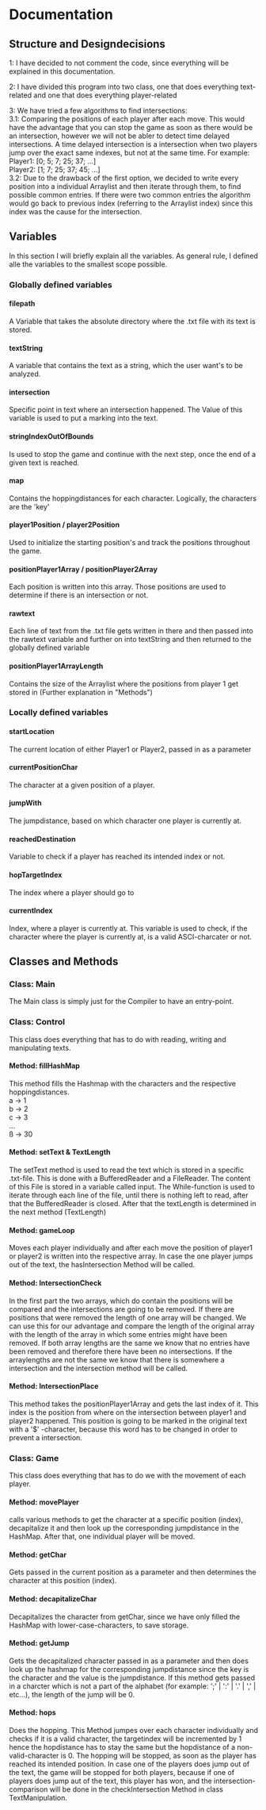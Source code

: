 # Documentation

## Structure and Designdecisions 
1: I have decided to not comment the code, since everything will be explained in this documentation. <br>

2: I have divided this program into two class, one that does everything text-related and one that does
everything player-related

3: We have tried a few algorithms to find intersections: <br>
3.1: Comparing the positions of each player after each move. This would have the advantage that you can stop the game as soon 
as there would be an intersection, however we will not be abler to detect time delayed intersections. A time delayed intersection 
is a intersection when two players jump over the exact same indexes, but not at the same time. For example: <br>
Player1: [0; 5; 7; 25; 37; ...] <br>
Player2: [1; 7; 25; 37; 45; ...] <br>
3.2: Due to the drawback of the first option, we decided to write every position into a individual Arraylist and then iterate 
through them, to find possible common entries. If there were two common entries the algorithm would go back to previous index (referring to the Arraylist index)
since this index was the cause for the intersection.

## Variables  
In this section I will briefly explain all the variables.
As general rule, I defined alle the variables to the smallest scope possible.

### Globally defined variables

#### filepath 
A Variable that takes the absolute directory where the .txt file with its text is stored.
#### textString 
A variable that contains the text as a string, which the user want's to be analyzed.
#### intersection 
Specific point in text where an intersection happened. 
The Value of this variable is used to put a marking into the text.
#### stringIndexOutOfBounds
Is used to stop the game and continue with the next step, once the end of a given text is reached.
#### map
Contains the hoppingdistances for each character. Logically, the characters are the 'key'
#### player1Position / player2Position
Used to initialize the starting position's and track the positions throughout the game.
#### positionPlayer1Array / positionPlayer2Array
Each position is written into this array. Those positions are used to determine if there is 
an intersection or not.
#### rawtext 
Each line of text from the .txt file gets written in there and then passed 
into the rawtext variable and further on into textString and then returned to the globally 
defined variable
#### positionPlayer1ArrayLength
Contains the size of the Arraylist where the positions from player 1 get stored in
(Further explanation in "Methods")

### Locally defined variables 

#### startLocation
The current location of either Player1 or Player2, passed in as a parameter 
#### currentPositionChar
The character at a given position of a player. 
#### jumpWith
The jumpdistance, based on which character one player is currently at. 
#### reachedDestination 
Variable to check if a player has reached its intended index or not.
#### hopTargetIndex
The index where a player should go to
#### currentIndex
Index, where a player is currently at. This variable is used to check, if the character where the player 
is currently at, is a valid ASCI-charcater or not.  

## Classes and Methods

###  Class: Main
The Main class is simply just for the Compiler to have an entry-point.

### Class: Control 
This class does everything that has to do with reading, writing and manipulating texts.

#### Method: fillHashMap
This method fills the Hashmap with the characters and the respective hoppingdistances. <br>
a -> 1 <br>
b -> 2 <br>
c -> 3 <br>
...    <br>
ß -> 30 
#### Method: setText & TextLength
The setText method is used to read the text which is stored in a specific .txt-file.
This is done with a BufferedReader and a FileReader. The content of this File is stored in a variable called input.
The While-function is used to iterate through each line of the file, until there is nothing left to read,
after that the BufferedReader is closed. After that the textLength is determined in the next method (TextLength)
#### Method: gameLoop
Moves each player individually and after each move the position of player1 or player2 is written into the 
respective array. In case the one player jumps out of the text, the hasIntersection Method will be called.
#### Method: IntersectionCheck
In the first part the two arrays, which do contain the positions will be compared and the intersections 
are going to be removed. If there are positions that were removed the length of one array will be changed.
We can use this for our advantage and compare the length of the original array with the length of the array 
in which some entries might have been removed. If both array lengths are the same we know that no entries have been removed 
and therefore there have been no intersections. 
If the arraylengths are not the same we know that there is somewhere a intersection and the intersection method will be called.
#### Method: IntersectionPlace
This method takes the positionPlayer1Array and gets the last index of it. 
This index is the position from where on the intersection between player1 and player2 happened. 
This position is going to be marked in the original text with a '$' -character, because this word has to be changed 
in order to prevent a intersection. 

### Class: Game 
This class does everything that has to do we with the movement of each player.
#### Method: movePlayer
calls various methods to get the character at a specific position (index), decapitalize it and then look up the corresponding 
jumpdistance in the HashMap. After that, one individual player will be moved. 
#### Method: getChar
Gets passed in the current position as a parameter and then determines the character at this position (index). 
#### Method: decapitalizeChar
Decapitalizes the character from getChar, since we have only filled the HashMap with lower-case-characters, 
to save storage. 
#### Method: getJump
Gets the decapitalized character passed in as a parameter and then does look up the hashmap for the corresponding jumpdistance 
since the key is the character and the value is the jumpdistance. If this method gets passed in a charcter which is not a 
part of the alphabet (for example: ';' | ':' | '.' | ',' | etc...), the length of the jump will be 0. 
#### Method: hops
Does the hopping. This Method jumpes over each character individually and checks if it is a valid character, the targetindex will 
be incremented by 1 hence the hopdistance has to stay the same but the hopdistance of a non-valid-character is 0.
The hopping will be stopped, as soon as the player has reached its intended position. 
In case one of the players does jump out of the text, the game will be stopped for both players, because if one of players does 
jump aut of the text, this player has won, and the intersection-comparison will be done  in the checkIntersection Method 
in class TextManipulation.
